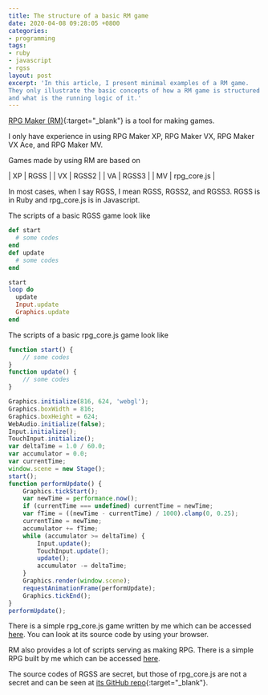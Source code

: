 ```yaml
---
title: The structure of a basic RM game
date: 2020-04-08 09:28:05 +0800
categories:
- programming
tags:
- ruby
- javascript
- rgss
layout: post
excerpt: 'In this article, I present minimal examples of a RM game.
They only illustrate the basic concepts of how a RM game is structured
and what is the running logic of it.'
---
```


[RPG Maker (RM)](https://tkool.jp/){:target="_blank"}
is a tool for making games.

I only have experience in using RPG Maker XP, RPG Maker VX,
RPG Maker VX Ace, and RPG Maker MV.

Games made by using RM are based on

| XP | RGSS        |
| VX | RGSS2       |
| VA | RGSS3       |
| MV | rpg_core.js |

In most cases, when I say RGSS, I mean RGSS, RGSS2, and RGSS3.
RGSS is in Ruby and rpg_core.js is in Javascript.

The scripts of a basic RGSS game look like
```ruby
def start
  # some codes
end
def update
  # some codes
end

start
loop do
  update
  Input.update
  Graphics.update
end
```
The scripts of a basic rpg_core.js game look like
```javascript
function start() {
    // some codes
}
function update() {
    // some codes
}

Graphics.initialize(816, 624, 'webgl');
Graphics.boxWidth = 816;
Graphics.boxHeight = 624;
WebAudio.initialize(false);
Input.initialize();
TouchInput.initialize();
var deltaTime = 1.0 / 60.0;
var accumulator = 0.0;
var currentTime;
window.scene = new Stage();
start();
function performUpdate() {
    Graphics.tickStart();
    var newTime = performance.now();
    if (currentTime === undefined) currentTime = newTime;
    var fTime = ((newTime - currentTime) / 1000).clamp(0, 0.25);
    currentTime = newTime;
    accumulator += fTime;
    while (accumulator >= deltaTime) {
        Input.update();
        TouchInput.update();
        update();
        accumulator -= deltaTime;
    }
    Graphics.render(window.scene);
    requestAnimationFrame(performUpdate);
    Graphics.tickEnd();
}
performUpdate();
```

There is a simple rpg_core.js game written by me which can be accessed
[here](/rpg/hello/).
You can look at its source code by using your browser.

RM also provides a lot of scripts serving as making RPG.
There is a simple RPG built by me which can be accessed
[here](/rpg/test/).

The source codes of RGSS are secret, but those of rpg_core.js are not a secret
and can be seen at
[its GitHub repo](https://github.com/rpgtkoolmv/corescript/){:target="_blank"}.

